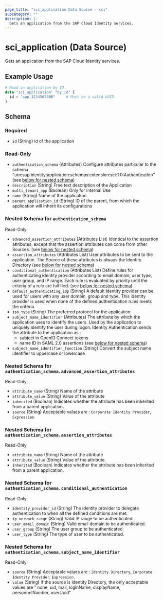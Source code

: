 ```yaml
---
page_title: "sci_application Data Source - sci"
subcategory: ""
description: |-
  Gets an application from the SAP Cloud Identity services.
---
```


# sci_application (Data Source)

Gets an application from the SAP Cloud Identity services.

## Example Usage

```terraform
# Read an application by ID
data "sci_application" "by_id" {
  id = "app_1234567890"     # Must be a valid UUID
}
```

<!-- schema generated by tfplugindocs -->
## Schema

### Required

- `id` (String) Id of the application

### Read-Only

- `authentication_schema` (Attributes) Configure attributes particular to the schema "urn:sap:identity:application:schemas:extension:sci:1.0:Authentication" (see [below for nested schema](#nestedatt--authentication_schema))
- `description` (String) Free text description of the Application
- `multi_tenant_app` (Boolean) Only for Internal Use
- `name` (String) Name of the application
- `parent_application_id` (String) ID of the parent, from which the application will inherit its configurations

<a id="nestedatt--authentication_schema"></a>
### Nested Schema for `authentication_schema`

Read-Only:

- `advanced_assertion_attributes` (Attributes List) Identical to the assertion attributes, except that the assertion attributes can come from other Sources. (see [below for nested schema](#nestedatt--authentication_schema--advanced_assertion_attributes))
- `assertion_attributes` (Attributes List) User attributes to be sent to the application. The Source of these attributes is always the Identity Directory (see [below for nested schema](#nestedatt--authentication_schema--assertion_attributes))
- `conditional_authentication` (Attributes List) Define rules for authenticating identity provider according to email domain, user type, user group, and IP range. Each rule is evaluated by priority until the criteria of a rule are fulfilled. (see [below for nested schema](#nestedatt--authentication_schema--conditional_authentication))
- `default_authenticating_idp` (String) A default identity provider can be used for users with any user domain, group and type. This identity provider is used when none of the defined authentication rules meets the criteria.
- `sso_type` (String) The preferred protocol for the application
- `subject_name_identifier` (Attributes) The attribute by which the application uses to identify the users. Used by the application to uniquely identify the user during logon.
Identity Authentication sends the attribute to the application as :
	 - subject in OpenID Connect tokens
	 - name ID in SAML 2.0 assertions (see [below for nested schema](#nestedatt--authentication_schema--subject_name_identifier))
- `subject_name_identifier_function` (String) Convert the subject name identifier to uppercase or lowercase

<a id="nestedatt--authentication_schema--advanced_assertion_attributes"></a>
### Nested Schema for `authentication_schema.advanced_assertion_attributes`

Read-Only:

- `attribute_name` (String) Name of the attribute
- `attribute_value` (String) Value of the attribute
- `inherited` (Boolean) Indicates whether the attribute has been inherited from a parent application.
- `source` (String) Acceptable values are : `Corporate Identity Provider`, `Expression`.


<a id="nestedatt--authentication_schema--assertion_attributes"></a>
### Nested Schema for `authentication_schema.assertion_attributes`

Read-Only:

- `attribute_name` (String) Name of the attribute
- `attribute_value` (String) Value of the attribute.
- `inherited` (Boolean) Indicates whether the attribute has been inherited from a parent application.


<a id="nestedatt--authentication_schema--conditional_authentication"></a>
### Nested Schema for `authentication_schema.conditional_authentication`

Read-Only:

- `identity_provider_id` (String) The identity provider to delegate authentication to when all the defined conditions are met.
- `ip_network_range` (String) Valid IP range to be authenticated.
- `user_email_domain` (String) Valid email domain to be authenticated.
- `user_group` (String) The user group to be authenticated.
- `user_type` (String) The type of user to be authenticated.


<a id="nestedatt--authentication_schema--subject_name_identifier"></a>
### Nested Schema for `authentication_schema.subject_name_identifier`

Read-Only:

- `source` (String) Acceptable values are : `Identity Directory`, `Corporate Identity Provider`, `Expression`.
- `value` (String) If the source is Identity Directory, the only acceptable values are " none, uid, mail, loginName, displayName, personnelNumber, userUuid"
